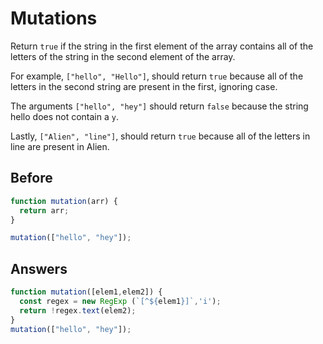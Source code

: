 # Mutations
Return `true` if the string in the first element of the array contains all of the letters of the string in the second element of the array.

For example, `["hello", "Hello"]`, should return `true` because all of the letters in the second string are present in the first, ignoring case.

The arguments `["hello", "hey"]` should return `false` because the string hello does not contain a `y`.

Lastly, `["Alien", "line"]`, should return `true` because all of the letters in line are present in Alien.

## Before
```javascript
function mutation(arr) {
  return arr;
}

mutation(["hello", "hey"]);
```
## Answers
```javascript
function mutation([elem1,elem2]) {
  const regex = new RegExp (`[^${elem1}]`,'i');
  return !regex.text(elem2);
}
mutation(["hello", "hey"]);
```
